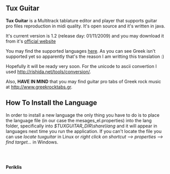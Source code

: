Tux Guitar
----------

<p><b>Tux Guitar</b> is a Multitrack tablature editor and player that supports guitar pro files reproduction in midi quality. It's open source and it's written in java.</p>
<p>It's current version is 1.2 (release day: 01/11/2009) and you may download it from it's <a href="http://tuxguitar.herac.com.ar/">official website</a></p>
<p>You may find the supported languages <a href="http://tuxguitar.svn.sourceforge.net/viewvc/tuxguitar/trunk/TuxGuitar/share/lang/">here</a>. As you can see Greek isn't supported yet so apparently that's the reason I am writting this translation :)</p>
<p>Hopefully it will be ready very soon. For the unicode to ascii convertion I used <a href="http://rishida.net/tools/conversion/">http://rishida.net/tools/conversion/</a>.</p>
<p>Also, <b>HAVE IN MIND</b> that you may find guitar pro tabs of Greek rock music at <a href="http://www.greekrocktabs.gr">http://www.greekrocktabs.gr</a>.</p>

How To Install the Language
---------------------------

<p>In order to install a new language the only thing you have to do is to place the language file (in our case the mesages_el.properties) into the lang folder, specifically into <i>$TUXGUITAR_DIR\share\lang</i> and it will appear in languages next time you run the application. If you can't locate the file you can use <i>locate tuxguitar</i> in Linux or <i>right click on shortcut --> properties --> find target...</i> in Windows.</p>
</br></br>

<p><b>Periklis</b></p>